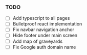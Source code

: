 ### TODO

- [ ] Add typescript to all pages
- [ ] Bulletproof react implementation
- [ ] Fix navbar navigation anchor
- [ ] Hide footer under main screen
- [ ] Add map of graveyards
- [ ] Fix Google auth domain name
